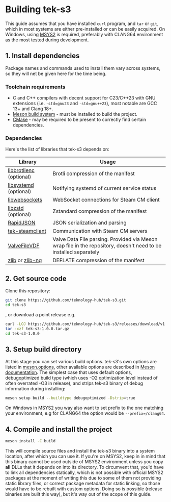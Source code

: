 # Building tek-s3

This guide assumes that you have installed `curl` program, and `tar` or `git`, which in most systems are either pre-installed or can be easily acquired. On Windows, using [MSYS2](https://www.msys2.org/) is required, preferably with CLANG64 environment as the most tested during development.

## 1. Install dependencies

Package names and commands used to install them vary across systems, so they will net be given here for the time being.

### Toolchain requirements

- C and C++ compilers with decent support for C23/C++23 with GNU extensions (i.e. `-std=gnu23` and `-std=gnu++23`), most notable are GCC 13+ and Clang 18+.
- [Meson build system](https://mesonbuild.com) - must be installed to build the project.
- [CMake](https://cmake.org) - may be required to be present to correctly find certain dependencies.

### Dependencies

Here's the list of libraries that tek-s3 depends on:

|Library|Usage|
|-|-|
|[libbrotlienc](https://github.com/google/brotli) (optional)|Brotli compression of the manifest|
|[libsystemd](https://github.com/systemd/systemd) (optional)|Notifying systemd of current service status|
|[libwebsockets](https://libwebsockets.org)|WebSocket connections for Steam CM client|
|[libzstd](https://github.com/facebook/zstd) (optional)|Zstandard compression of the manifest|
|[RapidJSON](https://rapidjson.org/)|JSON serialization and parsing|
|[tek-steamclient](https://github.com/teknology-hub/tek-steamclient)|Communication with Steam CM servers|
|[ValveFileVDF](https://github.com/TinyTinni/ValveFileVDF)|Valve Data File parsing. Provided via Meson wrap file in the repository, doesn't need to be installed separately|
|[zlib](https://www.zlib.net) or [zlib-ng](https://github.com/zlib-ng/zlib-ng)|DEFLATE compression of the manifest|

## 2. Get source code

Clone this repository:
```sh
git clone https://github.com/teknology-hub/tek-s3.git
cd tek-s3
```
, or download a point release e.g.
```sh
curl -LOJ https://github.com/teknology-hub/tek-s3/releases/download/v1.0.0/tek-s3-1.0.0.tar.gz`
tar -xzf tek-s3-1.0.0.tar.gz
cd tek-s3-1.0.0
```

## 3. Setup build directory

At this stage you can set various build options. tek-s3's own options are listed in [meson.options](https://github.com/teknology-hub/tek-s3/blob/main/meson.options), other available options are described in [Meson documentation](https://mesonbuild.com/Commands.html#setup).
The simplest case that uses default options, debugoptimized build type (which uses -O2 optimization level instead of often overrated -O3 in release), and strips tek-s3 binary of debug information during installing:
```sh
meson setup build --buildtype debugoptimized -Dstrip=true
```
On Windows in MSYS2 you way also want to set prefix to the one matching your environment, e.g for CLANG64 the option would be `--prefix=/clang64`.

## 4. Compile and install the project

```sh
meson install -C build
```
This will compile source files and install the tek-s3 binary into a system location, after which you can use it. If you're on MSYS2, keep in in mind that this binary cannot be used outside of MSYS2 environment unless you copy **all** DLLs that it depends on into its directory. To circumvent that, you'd have to link all dependencies statically, which is not possible with official MSYS2 packages at the moment of writing this due to some of them not providing static library files, or correct package metadata for static linking, so those would have to be rebuilt with custom options. Doing so is possible (release binaries are built this way), but it's way out of the scope of this guide.
